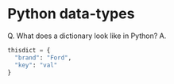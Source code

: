 # Python data-types
Q. What does a dictionary look like in Python?
A. 
``` py
thisdict = {
  "brand": "Ford",
  "key": "val"
}
```

<!-- {BearID:0F602AE8-2EA6-4309-A389-1A853D8192C8-48107-00007C901C1E685E} -->
